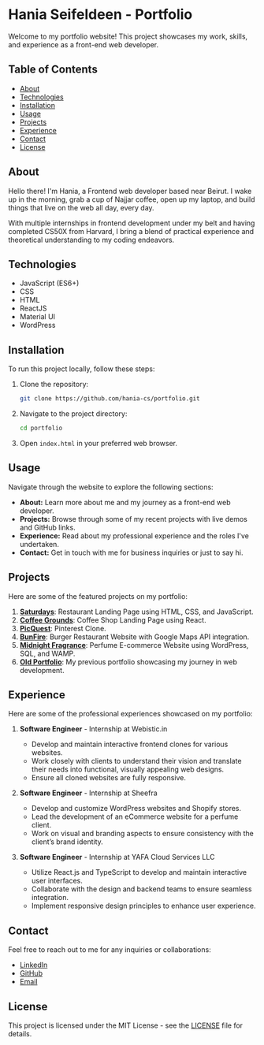 
# Hania Seifeldeen - Portfolio

Welcome to my portfolio website! This project showcases my work, skills, and experience as a front-end web developer.

## Table of Contents

- [About](#about)
- [Technologies](#technologies)
- [Installation](#installation)
- [Usage](#usage)
- [Projects](#projects)
- [Experience](#experience)
- [Contact](#contact)
- [License](#license)

## About

Hello there! I'm Hania, a Frontend web developer based near Beirut. I wake up in the morning, grab a cup of Najjar coffee, open up my laptop, and build things that live on the web all day, every day.

With multiple internships in frontend development under my belt and having completed CS50X from Harvard, I bring a blend of practical experience and theoretical understanding to my coding endeavors.

## Technologies

- JavaScript (ES6+)
- CSS
- HTML
- ReactJS
- Material UI
- WordPress

## Installation

To run this project locally, follow these steps:

1. Clone the repository:
   ```bash
   git clone https://github.com/hania-cs/portfolio.git
   ```
2. Navigate to the project directory:
   ```bash
   cd portfolio
   ```
3. Open `index.html` in your preferred web browser.

## Usage

Navigate through the website to explore the following sections:

- **About:** Learn more about me and my journey as a front-end web developer.
- **Projects:** Browse through some of my recent projects with live demos and GitHub links.
- **Experience:** Read about my professional experience and the roles I've undertaken.
- **Contact:** Get in touch with me for business inquiries or just to say hi.

## Projects

Here are some of the featured projects on my portfolio:

1. **[Saturdays](https://hania-cs.github.io/Restaurant-Landing-Page/)**: Restaurant Landing Page using HTML, CSS, and JavaScript.
2. **[Coffee Grounds](https://hania-cs.github.io/coffee--grounds/)**: Coffee Shop Landing Page using React.
3. **[PicQuest](https://hania-cs.github.io/PicQuest/)**: Pinterest Clone.
4. **[BunFire](https://hania-cs.github.io/BunFire/)**: Burger Restaurant Website with Google Maps API integration.
5. **[Midnight Fragrance](https://hania-cs.github.io/BunFire/)**: Perfume E-commerce Website using WordPress, SQL, and WAMP.
6. **[Old Portfolio](https://hania-cs.github.io/My-Portfolio/)**: My previous portfolio showcasing my journey in web development.

## Experience

Here are some of the professional experiences showcased on my portfolio:

1. **Software Engineer** - Internship at Webistic.in
   - Develop and maintain interactive frontend clones for various websites.
   - Work closely with clients to understand their vision and translate their needs into functional, visually appealing web designs.
   - Ensure all cloned websites are fully responsive.

2. **Software Engineer** - Internship at Sheefra
   - Develop and customize WordPress websites and Shopify stores.
   - Lead the development of an eCommerce website for a perfume client.
   - Work on visual and branding aspects to ensure consistency with the client’s brand identity.

3. **Software Engineer** - Internship at YAFA Cloud Services LLC
   - Utilize React.js and TypeScript to develop and maintain interactive user interfaces.
   - Collaborate with the design and backend teams to ensure seamless integration.
   - Implement responsive design principles to enhance user experience.

## Contact

Feel free to reach out to me for any inquiries or collaborations:

- [LinkedIn](https://www.linkedin.com/in/hania-seif)
- [GitHub](https://github.com/hania-cs)
- [Email](mailto:haniacs05@gmail.com)

## License

This project is licensed under the MIT License - see the [LICENSE](LICENSE) file for details.
